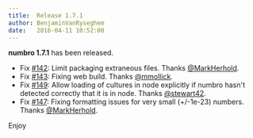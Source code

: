 ```yaml
---
title:  Release 1.7.1
author: BenjaminVanRyseghem
date:   2016-04-11 10:52:00
---
```


**numbro 1.7.1** has been released.

- Fix [#142](https://github.com/BenjaminVanRyseghem/numbro/pull/#142): Limit packaging extraneous files. Thanks [@MarkHerhold](https://github.com/@MarkHerhold).
- Fix [#143](https://github.com/BenjaminVanRyseghem/numbro/pull/#143): Fixing web build. Thanks [@mmollick](https://github.com/@mmollick).
- Fix [#149](https://github.com/BenjaminVanRyseghem/numbro/pull/#149): Allow loading of cultures in node explicitly if numbro hasn't detected correctly that it is in node. Thanks [@stewart42](https://github.com/@stewart42).
- Fix [#147](https://github.com/BenjaminVanRyseghem/numbro/pull/#147): Fixing formatting issues for very small (+/-1e-23) numbers. Thanks [@MarkHerhold](https://github.com/@MarkHerhold).

Enjoy <i class="fa fa-smile-o">

